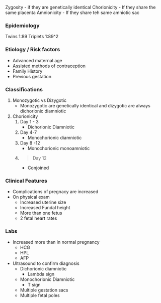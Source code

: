 Zygosity - if they are genetically identical
Chorionicity - If they share the same placenta
Amnionicity - If they share teh same amniotic sac

### Epidemiology
Twins 1:89
Triplets 1:89^2

### Etiology / Risk factors
- Advanced maternal age
- Assisted methods of contraception
- Family History
- Previous gestation

### Classifications
1. Monozygotic vs Dizygotic
	- Monozygotic are genetically identical and dizygotic are always dichorionic diamniotic
2. Chorionicity
	1. Day 1 - 3
		- Dichorionic Diamniotic
	2. Day 4-7
		- Monochorionic diamniotic
	3. Day 8 -12
		- Monochorionic monoamniotic
	4. >Day 12 
		- Conjoined

### Clinical Features
- Complications of pregnacy are increased
- On physical exam
	- Increased uterine size 
	- Increased Fundal height
	- More than one fetus
	- 2 fetal heart rates

### Labs
- Increased more than in normal pregnancy
	- HCG
	- HPL
	- AFP
- Ultrasound to confirm diagnosis
	- Dichorionic diamniotic
		- Lambda sign
	- Monochorionic Diamniotic
		- T sign
	- Multiple gestation sacs
	- Multiple fetal poles